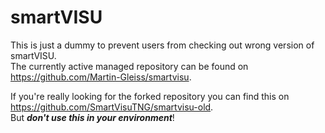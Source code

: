 # smartVISU
This is just a dummy to prevent users from checking out wrong version of smartVISU.  
The currently active managed repository can be found on https://github.com/Martin-Gleiss/smartvisu.

If you're really looking for the forked repository you can find this on https://github.com/SmartVisuTNG/smartvisu-old.  
But ***don't use this in your environment***!
